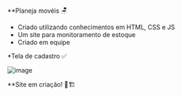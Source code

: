 **Planeja movéis 🪑

- Criado utilizando conhecimentos em HTML, CSS e JS
- Um site para monitoramento de estoque
- Criado em equipe

*Tela de cadastro ✅

![image](https://github.com/user-attachments/assets/6325528a-6ead-47ec-829a-c88e757ac814)

**Site em criação! 🔨🏗️
